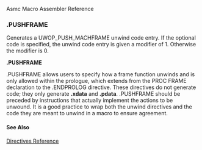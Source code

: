 Asmc Macro Assembler Reference

### .PUSHFRAME

Generates a UWOP_PUSH_MACHFRAME unwind code entry. If the optional code is specified, the unwind code entry is given a modifier of 1\. Otherwise the modifier is 0.

**.PUSHFRAME**

.PUSHFRAME allows users to specify how a frame function unwinds and is only allowed within the prologue, which extends from the PROC FRAME declaration to the .ENDPROLOG directive. These directives do not generate code; they only generate **.xdata** and **.pdata**. .PUSHFRAME should be preceded by instructions that actually implement the actions to be unwound. It is a good practice to wrap both the unwind directives and the code they are meant to unwind in a macro to ensure agreement.

#### See Also

[Directives Reference](readme.md)